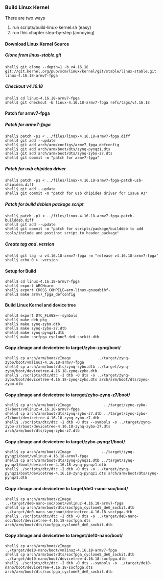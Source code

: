 ### Build Linux Kernel

There are two ways

1. run scripts/build-linux-kernel.sh (easy)
2. run this chapter step-by-step (annoying)

#### Download Linux Kernel Source

##### Clone from linux-stable.git

```console
shell$ git clone --depth=1 -b v4.16.18 git://git.kernel.org/pub/scm/linux/kernel/git/stable/linux-stable.git linux-4.16.18-armv7-fpga
```

##### Checkout v4.16.18

```console
shell$ cd linux-4.16.18-armv7-fpga
shell$ git checkout -b linux-4.16.18-armv7-fpga refs/tags/v4.16.18
```

#### Patch for armv7-fpga

##### Patch for armv7-fpga

```console
shell$ patch -p1 < ../files/linux-4.16.18-armv7-fpga.diff
shell$ git add --update
shell$ git add arch/arm/configs/armv7_fpga_defconfig
shell$ git add arch/arm/boot/dts/zynq-pynqz1.dts
shell$ git add arch/arm/boot/dts/zynq-zybo-z7.dts
shell$ git commit -m "patch for armv7-fpga"
```

##### Patch for usb chipidea driver

```console
shell$ patch -p1 < ../files/linux-4.16.18-armv7-fpga-patch-usb-chipidea.diff
shell$ git add --update
shell$ git commit -m "patch for usb chipidea driver for issue #3"
```

##### Patch for build debian package script

```console
shell$ patch -p1 < ../files/linux-4.16.18-armv7-fpga-patch-builddeb.diff
shell$ git add --update
shell$ git commit -m "patch for scripts/package/builddeb to add tools/include and postinst script to header package"
```

##### Create tag and .version

```console
shell$ git tag -a v4.16.18-armv7-fpga -m "release v4.16.18-armv7-fpga"
shell$ echo 0 > .version
```

#### Setup for Build 

````console
shell$ cd linux-4.16.18-armv7-fpga
shell$ export ARCH=arm
shell$ export CROSS_COMPILE=arm-linux-gnueabihf-
shell$ make armv7_fpga_defconfig
````

#### Build Linux Kernel and device tree

````console
shell$ export DTC_FLAGS=--symbols
shell$ make deb-pkg
shell$ make zynq-zybo.dtb
shell$ make zynq-zybo-z7.dtb
shell$ make zynq-pynqz1.dtb
shell$ make socfpga_cyclone5_de0_sockit.dtb
````

#### Copy zImage and devicetree to target/zybo-zynq/boot/

```console
shell$ cp arch/arm/boot/zImage            ../target/zynq-zybo/boot/vmlinuz-4.16.18-armv7-fpga
shell$ cp arch/arm/boot/dts/zynq-zybo.dtb ../target/zynq-zybo/boot/devicetree-4.16.18-zynq-zybo.dtb
shell$ ./scripts/dtc/dtc -I dtb -O dts -o ../target/zynq-zybo/boot/devicetree-4.16.18-zynq-zybo.dts arch/arm/boot/dts/zynq-zybo.dtb
```

#### Copy zImage and devicetree to tareget/zybo-zynq-z7/boot/

```console
shell$ cp arch/arm/boot/zImage               ../target/zynq-zybo-z7/boot/vmlinuz-4.16.18-armv7-fpga
shell$ cp arch/arm/boot/dts/zynq-zybo-z7.dtb ../target/zynq-zybo-z7/boot/devicetree-4.16.18-zynq-zybo-z7.dtb
shell$ ./scripts/dtc/dtc -I dtb -O dts --symbols -o ../target/zynq-zybo-z7/boot/devicetree-4.16.18-zynq-zybo-z7.dts arch/arm/boot/dts/zynq-zybo-z7.dtb
```


#### Copy zImage and devicetree to target/zybo-pynqz1/boot/

```console
shell$ cp arch/arm/boot/zImage              ../target/zynq-pynqz1/boot/vmlinuz-4.16.18-armv7-fpga
shell$ cp arch/arm/boot/dts/zynq-pynqz1.dtb ../target/zynq-pynqz1/boot/devicetree-4.16.18-zynq-pynqz1.dtb
shell$ ./scripts/dtc/dtc -I dtb -O dts -o ../target/zynq-pynqz1/boot/devicetree-4.16.18-zynq-pynqz1.dts arch/arm/boot/dts/zynq-pynqz1.dtb
```

#### Copy zImage and devicetree to target/de0-nano-soc/boot/

```console
shell$ cp arch/arm/boot/zImage                              ../target/de0-nano-soc/boot/vmlinuz-4.16.18-armv7-fpga
shell$ cp arch/arm/boot/dts/socfpga_cyclone5_de0_sockit.dtb ../target/de0-nano-soc/boot/devicetree-4.16.18-socfpga.dtb
shell$ ./scripts/dtc/dtc -I dtb -O dts -o ../target/de0-nano-soc/boot/devicetree-4.16.18-socfpga.dts arch/arm/boot/dts/socfpga_cyclone5_de0_sockit.dtb
```

#### Copy zImage and devicetree to tareget/de10-nano/boot/

```console
shell$ cp arch/arm/boot/zImage                              ../target/de10-nano/boot/vmlinuz-4.16.18-armv7-fpga
shell$ cp arch/arm/boot/dts/socfpga_cyclone5_de0_sockit.dtb ../target/de10-nano/boot/devicetree-4.16.18-socfpga.dtb
shell$ ./scripts/dtc/dtc -I dtb -O dts --symbols -o ../target/de10-nano/boot/devicetree-4.16.18-socfpga.dts arch/arm/boot/dts/socfpga_cyclone5_de0_sockit.dtb
```



